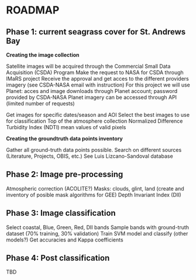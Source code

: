 # ROADMAP

## Phase 1: current seagrass cover for St. Andrews Bay

**Creating the image collection** 

Satellite images will be acquired through the Commercial Small Data Acquisition (CSDA) Program
Make the request to NASA for CSDA through IMaRS project
Receive the approval and get acces to the different providers imagery (see CSDA-NASA email with instruction)
  For this project we will use Planet: acces and image downloads through Planet account; password provided by CSDA-NASA
  Planet imagery can be accessed through API (limited number of requests)

Get images for specific dates/season and AOI
Select the best images to use for classification
  Top of the atmosphere collection
  Normalized Difference Turbidity Index (NDTI) mean values of valid pixels
  

**Creating the groundtruth data points inventory**

Gather all ground-truth data points possible. Search on different sources (Literature, Projects, OBIS, etc.)
See Luis Lizcano-Sandoval database 

## Phase 2: Image pre-processing

Atmospheric correction (ACOLITE?)
Masks: clouds, glint, land (create and inventory of posible mask algorithms for GEE)
Depth Invariant Index (DII)

## Phase 3: Image classification

Select coastal, Blue, Green, Red, DII bands
Sample bands with ground-truth dataset (70% training, 30% validation) 
Train SVM model and classify (other models?)
Get accuracies and Kappa coefficients

## Phase 4: Post classification
TBD





